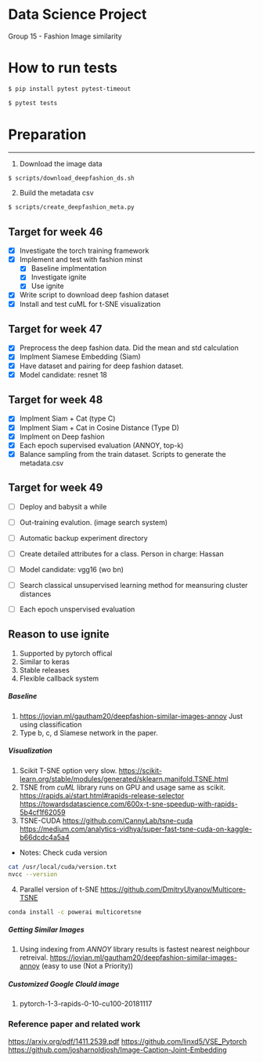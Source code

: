 # Data Science Project
Group 15 - Fashion Image similarity

# How to run tests
```bash
$ pip install pytest pytest-timeout
```
```bash
$ pytest tests
```
# Preparation
------------------
1. Download the image data
```bash
$ scripts/download_deepfashion_ds.sh
```
2. Build the metadata csv
```bash
$ scripts/create_deepfashion_meta.py
```
## Target for week 46
- [x] Investigate the torch training framework
- [x] Implement and test with fashion minst
  - [x] Baseline implmentation
  - [x] Investigate ignite
  - [x] Use ignite
- [x] Write script to download deep fashion dataset
- [x] Install and test cuML for t-SNE visualization

## Target for week 47
- [x] Preprocess the deep fashion data. Did the mean and std calculation
- [x] Implment Siamese Embedding (Siam)
- [x] Have dataset and pairing for deep fashion dataset.
- [x] Model candidate: resnet 18

## Target for week 48
- [x] Implment Siam + Cat (type C)
- [x] Implment Siam + Cat in Cosine Distance (Type D)
- [x] Implment on Deep fashion
- [x] Each epoch supervised evaluation (ANNOY, top-k)
- [x] Balance sampling from the train dataset. Scripts to generate the metadata.csv

## Target for week 49
- [ ] Deploy and babysit a while
- [ ] Out-training evalution. (image search system)
- [ ] Automatic backup experiment directory
- [ ] Create detailed attributes for a class. Person in charge: Hassan
- [ ] Model candidate: vgg16 (wo bn)
- [ ] Search classical unsupervised learning method for meansuring cluster distances
- [ ] Each epoch unspervised evaluation


## Reason to use ignite
1. Supported by pytorch offical
2. Similar to keras
3. Stable releases
4. Flexible callback system

##### Baseline
1. https://jovian.ml/gautham20/deepfashion-similar-images-annoy
    Just using classification
2. Type b, c, d Siamese network in the paper.

##### Visualization
1. Scikit T-SNE option very slow.
   https://scikit-learn.org/stable/modules/generated/sklearn.manifold.TSNE.html
2. TSNE from *cuML* library runs on GPU and usage same as scikit.
   https://rapids.ai/start.html#rapids-release-selector
   https://towardsdatascience.com/600x-t-sne-speedup-with-rapids-5b4cf1f62059
3. TSNE-CUDA
   https://github.com/CannyLab/tsne-cuda
   https://medium.com/analytics-vidhya/super-fast-tsne-cuda-on-kaggle-b66dcdc4a5a4
*  Notes: Check cuda version
  ```bash
  cat /usr/local/cuda/version.txt
  nvcc --version
  ```
4. Parallel version of t-SNE
  https://github.com/DmitryUlyanov/Multicore-TSNE
  ```bash
  conda install -c powerai multicoretsne
  ```

##### Getting Similar Images
1. Using indexing from *ANNOY* library results is fastest nearest neighbour retreival.
  https://jovian.ml/gautham20/deepfashion-similar-images-annoy
  (easy to use (Not a Priority))

##### Customized Google Clould image
1. pytorch-1-3-rapids-0-10-cu100-20181117

### Reference paper and related work
https://arxiv.org/pdf/1411.2539.pdf
https://github.com/linxd5/VSE_Pytorch
https://github.com/josharnoldjosh/Image-Caption-Joint-Embedding
